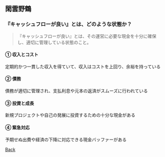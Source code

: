 ## 閑雲野鶴

### 『キャッシュフローが良い』とは、どのような状態か？

> 『キャッシュフローが良い』とは、その運営に必要な現金を十分に確保し、適切に管理している状態のこと。

#### ① 収入とコスト

定期的かつ一貫した収入を得ていて、収入はコストを上回り、余裕を持っている

#### ② 債務

債務が適切に管理され、支払利息や元本の返済がスムーズに行われている

#### ③ 投資と成長

新規プロジェクトや自己の発展に投資するための十分な現金がある

#### ④ 緊急対応

予期せぬ出費や経済の下降に対応できる現金バッファーがある

[Back](./../)
